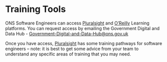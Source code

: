 # Training Tools

ONS Software Engineers can access [Pluralsight](https://eur03.safelinks.protection.outlook.com/?url=https%3A%2F%2Fwww.pluralsight.com%2Fproduct%2Fskills%3Futm_source%3Dgoogle%26utm_medium%3Dpaid-search%26utm_campaign%3Dupskilling-and-reskilling%26utm_term%3Dbrs-emea-uk-e-core%26utm_content%3Dfree-trial%26gad_source%3D1%26gclid%3DEAIaIQobChMI7sCsnN6jhQMVaJdQBh2R3g8WEAAYASAAEgL5jfD_BwE&data=05%7C02%7CSteve.Gibbard%40ons.gov.uk%7Cfa11ce9c099f4169df5c08dc532b4e12%7C078807bfce824688bce00d811684dc46%7C0%7C0%7C638476692660314348%7CUnknown%7CTWFpbGZsb3d8eyJWIjoiMC4wLjAwMDAiLCJQIjoiV2luMzIiLCJBTiI6Ik1haWwiLCJXVCI6Mn0%3D%7C0%7C%7C%7C&sdata=KBy9WZxcL0%2BRPCgOgGzOTS2SRxdfBcik5O0kJeZzXBI%3D&reserved=0) and [O’Reilly](https://eur03.safelinks.protection.outlook.com/?url=https%3A%2F%2Flearning.oreilly.com%2Fmember%2Flogin%2F&data=05%7C02%7CSteve.Gibbard%40ons.gov.uk%7Cfa11ce9c099f4169df5c08dc532b4e12%7C078807bfce824688bce00d811684dc46%7C0%7C0%7C638476692660306154%7CUnknown%7CTWFpbGZsb3d8eyJWIjoiMC4wLjAwMDAiLCJQIjoiV2luMzIiLCJBTiI6Ik1haWwiLCJXVCI6Mn0%3D%7C0%7C%7C%7C&sdata=3tJfOjvIgR27Zhdo3yy%2FRKjP5spz1f5d0XeQZRJuUjo%3D&reserved=0) Learning platforms. You can request access by emailing the Government Digital and Data Hub - [Government-Digital-and-Data-Hub@ons.gov.uk](Government-Digital-and-Data-Hub@ons.gov.uk)
 
Once you have access, [Pluralsight](https://eur03.safelinks.protection.outlook.com/?url=https%3A%2F%2Fwww.pluralsight.com%2Fproduct%2Fskills%3Futm_source%3Dgoogle%26utm_medium%3Dpaid-search%26utm_campaign%3Dupskilling-and-reskilling%26utm_term%3Dbrs-emea-uk-e-core%26utm_content%3Dfree-trial%26gad_source%3D1%26gclid%3DEAIaIQobChMI7sCsnN6jhQMVaJdQBh2R3g8WEAAYASAAEgL5jfD_BwE&data=05%7C02%7CSteve.Gibbard%40ons.gov.uk%7Cfa11ce9c099f4169df5c08dc532b4e12%7C078807bfce824688bce00d811684dc46%7C0%7C0%7C638476692660314348%7CUnknown%7CTWFpbGZsb3d8eyJWIjoiMC4wLjAwMDAiLCJQIjoiV2luMzIiLCJBTiI6Ik1haWwiLCJXVCI6Mn0%3D%7C0%7C%7C%7C&sdata=KBy9WZxcL0%2BRPCgOgGzOTS2SRxdfBcik5O0kJeZzXBI%3D&reserved=0) has some training pathways for software engineers – note: it is best to get some advice from your team to understand any specific areas of training that you may need.
